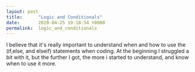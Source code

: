 ```yaml
---
layout: post
title:      "Logic and Conditionals"
date:       2020-04-25 19:18:54 +0000
permalink:  logic_and_conditionals
---
```



I believe that it's really important to understand when and how to use the (if,else, and elseif) statements when coding. At the beginning I struggled a bit with it, but the further I got, the more i started to understand, and know when to use it more.
